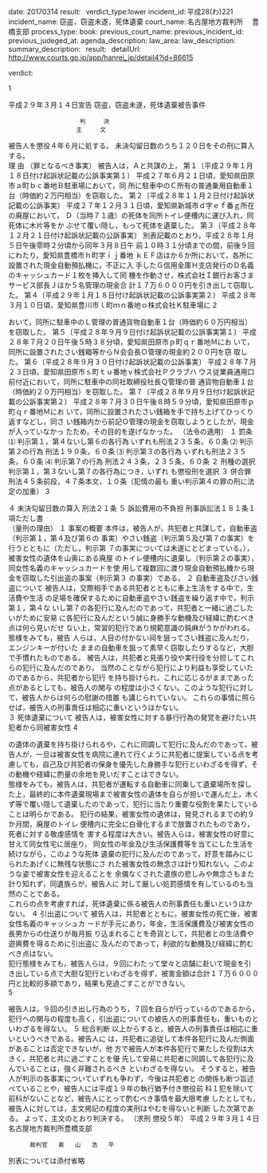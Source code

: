 
date: 20170314
result:  
verdict_type:lower
incident_id: 平成28(わ)221
incident_name: 窃盗，窃盗未遂，死体遺棄
court_name: 名古屋地方裁判所 　豊橋支部
process_type:
book: 
previous_court_name:
previous_incident_id:
previous_judeged_at:
agenda_description: 
law_area: 
law_description: 
summary_description:  
result:  
detailUrl: http://www.courts.go.jp/app/hanrei_jp/detail4?id=86615

verdict:

1 
 
平成２９年３月１４日宣告 窃盗，窃盗未遂，死体遺棄被告事件 
 
 
                        判     決 
                       主     文 
   被告人を懲役４年６月に処する。 
   未決勾留日数のうち１２０日をその刑に算入する。  
                        理     由 
（罪となるべき事実） 
 被告人は，Ａと共謀の上， 
第１〔平成２９年１月１８日付け起訴状記載の公訴事実第１〕 
   平成２７年６月２１日頃，愛知県田原市ａ町ｂｃ番地Ｂ駐車場において，同
所に駐車中のＣ所有の普通乗用自動車１台（時価約２万円相当）を窃取した。 
第２〔平成２８年１１月２日付け起訴状記載の公訴事実〕 
   平成２７年１２月３１日頃，愛知県新城市ｄ字ｅｆ番ｇ所在の廃屋において，
Ｄ（当時７１歳）の死体を同所トイレ便槽内に運び入れ，同死体に木片等をか
ぶせて覆い隠し，もって死体を遺棄した。 
第３〔平成２８年１２月２１日付け起訴状記載の公訴事実〕 
   別表記載のとおり，平成２８年１月５日午後零時２分頃から同年３月８日午
前１０時３１分頃までの間，前後９回にわたり，愛知県豊橋市ｈ町字ｉｊ番地
ｋＥＦ店ほか６か所において，各所に設置された現金自動預払機に，不正に入
手したＧ信用金庫Ｈ支店発行のＤ名義のキャッシュカード１枚を挿入して同
機を作動させ，株式会社Ｉ銀行お客さまサービス部長Ｊほか５名管理の現金合
計１７万６０００円を引き出して窃取した。 
第４〔平成２９年１月１８日付け起訴状記載の公訴事実第２〕 
   平成２８年３月１０日頃，愛知県豊川市ｌ町ｍｎ番地ｏ株式会社Ｋ駐車場に
2 
 
おいて，同所に駐車中のＬ管理の普通貨物自動車１台（時価約６０万円相当）
を窃取した。 
第５〔平成２８年９月９日付け起訴状記載の公訴事実第１〕 
   平成２８年７月２０日午後５時３８分頃，愛知県田原市ｐ町ｑｒ番地Ｍにお
いて，同所に設置されたさい銭箱等からＮ会会長Ｏ管理の現金約２００円を窃
取した。 
第６〔平成２８年９月３０日付け起訴状記載の公訴事実〕 
   平成２８年７月２３日頃，愛知県田原市ｓ町ｔｕ番地ｖ株式会社Ｐクラブハ
ウス従業員通用口前付近において，同所に駐車中の同社取締役社長Ｑ管理の普
通貨物自動車１台（時価約２０万円相当）を窃取した。 
第７〔平成２８年９月９日付け起訴状記載の公訴事実第２〕 
   平成２８年７月３０日午後８時５９分頃，愛知県田原市ｐ町ｑｒ番地Ｍにお
いて，同所に設置されたさい銭箱を手で持ち上げてひっくり返すなどし，同さ
い銭箱内から前記Ｏ管理の現金を窃取しようとしたが，現金が入っていなかっ
たため，その目的を遂げなかった。 
（法令の適用） 
１ 罰条 
 ⑴ 判示第１，第４ないし第６の各行為 
              いずれも刑法２３５条，６０条 
 ⑵ 判示第２の行為    刑法１９０条，６０条 
 ⑶ 判示第３の各行為   いずれも刑法２３５条，６０条 
 ⑷ 判示第７の行為    刑法２４３条，２３５条，６０条 
２ 刑種の選択       判示第１，第３ないし第７の各行為につき，いずれ
も懲役刑を選択 
３ 併合罪         刑法４５条前段，４７条本文，１０条（犯情の最も
重い判示第４の罪の刑に法定の加重） 
3 
 
４ 未決勾留日数の算入   刑法２１条 
５ 訴訟費用の不負担    刑事訴訟法１８１条１項ただし書  
（量刑の理由） 
１ 事案の概要 
  本件は，被告人が，共犯者と共謀して，自動車盗（判示第１，第４及び第６の
事実）やさい銭盗（判示第５及び第７の事実）を行うとともに（ただし，判示第
７の事実については未遂にとどまっている。），被害女性の遺体を山奥にある廃屋
のトイレ便槽内に遺棄し（判示第２の事実），同女性名義のキャッシュカードを使
用して複数回に渡り現金自動預払機から現金を窃取した引出盗の事案（判示第３
の事実）である。 
２ 自動車盗及びさい銭盗について 
  被告人は，交際相手である共犯者とともに車上生活をする中で，生活費や生活
の足場を確保するために自動車盗やさい銭盗を繰り返す中で，判示第１，第４な
いし第７の各犯行に及んだのであって，共犯者と一緒に過ごしたいがために安易
に各犯行に及んだという誠に身勝手な動機及び経緯に酌むべき点は何ら見いだせ
ない上，常習的犯行であり規範意識の鈍麻がうかがわれる。態様をみても，被告
人らは，人目の付かない祠を狙ってさい銭盗に及んだり，エンジンキーが付いた
ままの自動車を狙って素早く窃取したりするなど，大胆で手慣れたものである。
被告人は，共犯者と見張り役や実行役を分担してこれらの犯行に及んだのであり，
当然のことながら犯行により利益も享受していたのであるから，共犯者から犯行
を持ち掛けられ，これに応じるがままであった点があるとしても，被告人の関与
の程度は小さくない。このような犯行に対して，被告人からは何らの慰謝の措置
も講じられていない。 
  これらの事情に照らせば，被告人の刑事責任は相応に重いというほかない。  
３ 死体遺棄について 
  被告人は，被害女性に対する暴行行為の発覚を避けたい共犯者から同被害女性
4 
 
の遺体の遺棄を持ち掛けられるや，これに同調して犯行に及んだのであって，被
告人が，一旦は被害女性を病院に連れて行くように共犯者に提案している点を考
慮しても，自己及び共犯者の保身を優先した身勝手な犯行といわざるを得ず，そ
の動機や経緯に酌量の余地を見いだすことはできない。  
  態様をみても，被告人は，共犯者が運転する自動車に同乗して遺棄場所を探し
た上，最終的に本件遺棄現場まで被害女性の遺体を自らが担いで運んだ上，木く
ず等で覆い隠して遺棄したのであって，犯行に当たり重要な役割を果たしている
ことは明らかである。 
  犯行の結果，被害女性の遺体は，発見されるまでの約９か月間，廃屋のトイレ
便槽内に完全に白骨化するまで放置されたものであり，死者に対する敬虔感情を
害する程度は大きい。被告人らは，被害女性の好意に甘えて同女性宅に居座り，
同女性の年金及び生活保護費等を当てにした生活を続けながら，このような死体
遺棄の犯行に及んだのであって，好意を踏みにじられたあげくに無残な状態にさ
れた被害女性の無念さは計り知れない。このような姿で被害女性を迎えることを
余儀なくされた遺族の悲しみや無念さもまた計り知れず，同遺族らが，被告人に
対して厳しい処罰感情を有しているのも当然のことである。  
  これらの点を考慮すれば，死体遺棄に係る被告人の刑事責任も重いというほか
ない。 
４ 引出盗について 
  被告人は，共犯者とともに，被害女性の死亡後，被害女性名義のキャッシュカ
ードが手元にあり，年金，生活保護費及び被害女性の長男からの仕送りが毎月振
り込まれることを奇貨として，共犯者との生活費や遊興費を得るために引出盗に
及んだのであって，利欲的な動機及び経緯に酌むべき点はない。  
  犯行態様をみても，被告人らは，９回にわたって堂々と店舗に赴いて現金を引
き出している点で大胆な犯行といわざるを得ず，被害金額は合計１７万６０００
円と比較的多額であり，結果も見過ごすことができない。  
5 
 
  被告人は，９回の引き出し行為のうち，７回を自らが行っているのであるから，
犯行への関与の程度も高く，引出盗についての被告人の刑事責任も，重いものと
いわざるを得ない。 
５ 総合判断 
  以上からすると，被告人の刑事責任は相応に重いというべきである。被告人に
は，共犯者に追従して本件各犯行に及んだ側面があることは否定できないが，他
方で被告人が本件各犯行で果たした役割は大きく，共犯者と共に過ごすことを優
先して安易に共犯者に同調して各犯行に及んでいることは，強く非難されるべき
といわざるを得ない。 
 そうすると，被告人が判示の各事実についていずれも争わず，今後は共犯者と
の関係も断つ旨述べていることや，被告人には平成１９年の執行猶予付き懲役前
科１犯を除いて前科がないことなど，被告人にとって酌むべき事情を最大限考慮
したとしても，被告人に対しては，主文掲記の程度の実刑はやむを得ないと判断
した次第である。 
 よって，主文のとおり判決する。 
（求刑 懲役５年） 
 平成２９年３月１４日 
 名古屋地方裁判所豊橋支部 
 
          裁判官   奥   山   浩   平 
 
別表については添付省略 
 

                    